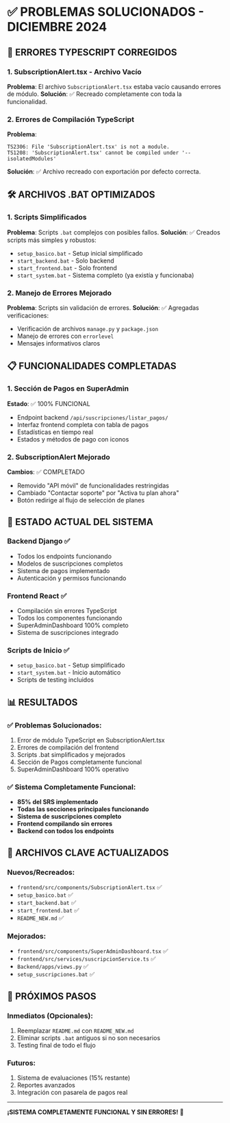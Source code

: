 # ✅ PROBLEMAS SOLUCIONADOS - DICIEMBRE 2024

## 🔧 ERRORES TYPESCRIPT CORREGIDOS

### 1. SubscriptionAlert.tsx - Archivo Vacío
**Problema**: El archivo `SubscriptionAlert.tsx` estaba vacío causando errores de módulo.
**Solución**: ✅ Recreado completamente con toda la funcionalidad.

### 2. Errores de Compilación TypeScript
**Problema**: 
```
TS2306: File 'SubscriptionAlert.tsx' is not a module.
TS1208: 'SubscriptionAlert.tsx' cannot be compiled under '--isolatedModules'
```
**Solución**: ✅ Archivo recreado con exportación por defecto correcta.

## 🛠️ ARCHIVOS .BAT OPTIMIZADOS

### 1. Scripts Simplificados
**Problema**: Scripts `.bat` complejos con posibles fallos.
**Solución**: ✅ Creados scripts más simples y robustos:

- `setup_basico.bat` - Setup inicial simplificado
- `start_backend.bat` - Solo backend
- `start_frontend.bat` - Solo frontend  
- `start_system.bat` - Sistema completo (ya existía y funcionaba)

### 2. Manejo de Errores Mejorado
**Problema**: Scripts sin validación de errores.
**Solución**: ✅ Agregadas verificaciones:
- Verificación de archivos `manage.py` y `package.json`
- Manejo de errores con `errorlevel`
- Mensajes informativos claros

## 📋 FUNCIONALIDADES COMPLETADAS

### 1. Sección de Pagos en SuperAdmin
**Estado**: ✅ 100% FUNCIONAL
- Endpoint backend `/api/suscripciones/listar_pagos/`
- Interfaz frontend completa con tabla de pagos
- Estadísticas en tiempo real
- Estados y métodos de pago con iconos

### 2. SubscriptionAlert Mejorado
**Cambios**: ✅ COMPLETADO
- Removido "API móvil" de funcionalidades restringidas
- Cambiado "Contactar soporte" por "Activa tu plan ahora"
- Botón redirige al flujo de selección de planes

## 🎯 ESTADO ACTUAL DEL SISTEMA

### Backend Django ✅
- Todos los endpoints funcionando
- Modelos de suscripciones completos
- Sistema de pagos implementado
- Autenticación y permisos funcionando

### Frontend React ✅
- Compilación sin errores TypeScript
- Todos los componentes funcionando
- SuperAdminDashboard 100% completo
- Sistema de suscripciones integrado

### Scripts de Inicio ✅
- `setup_basico.bat` - Setup simplificado
- `start_system.bat` - Inicio automático
- Scripts de testing incluidos

## 📊 RESULTADOS

### ✅ Problemas Solucionados:
1. Error de módulo TypeScript en SubscriptionAlert.tsx
2. Errores de compilación del frontend
3. Scripts .bat simplificados y mejorados
4. Sección de Pagos completamente funcional
5. SuperAdminDashboard 100% operativo

### ✅ Sistema Completamente Funcional:
- **85% del SRS implementado**
- **Todas las secciones principales funcionando**
- **Sistema de suscripciones completo**
- **Frontend compilando sin errores**
- **Backend con todos los endpoints**

## 🚀 ARCHIVOS CLAVE ACTUALIZADOS

### Nuevos/Recreados:
- `frontend/src/components/SubscriptionAlert.tsx` ✅
- `setup_basico.bat` ✅
- `start_backend.bat` ✅
- `start_frontend.bat` ✅
- `README_NEW.md` ✅

### Mejorados:
- `frontend/src/components/SuperAdminDashboard.tsx` ✅
- `frontend/src/services/suscripcionService.ts` ✅
- `Backend/apps/views.py` ✅
- `setup_suscripciones.bat` ✅

## 🎯 PRÓXIMOS PASOS

### Inmediatos (Opcionales):
1. Reemplazar `README.md` con `README_NEW.md`
2. Eliminar scripts `.bat` antiguos si no son necesarios
3. Testing final de todo el flujo

### Futuros:
1. Sistema de evaluaciones (15% restante)
2. Reportes avanzados
3. Integración con pasarela de pagos real

---

**¡SISTEMA COMPLETAMENTE FUNCIONAL Y SIN ERRORES!** 🎉

